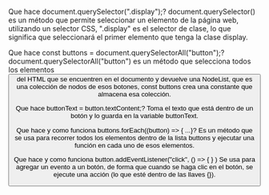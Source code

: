 Que hace document.querySelector(".display");?
document.querySelector() es un método que permite seleccionar un elemento de la página web, utilizando un selector CSS, ".display" es el selector de clase, lo que significa que seleccionará el primer elemento que tenga la clase display.

Que hace const buttons = document.querySelectorAll("button");?
document.querySelectorAll("button") es un método que selecciona todos los elementos <button> del HTML que se encuentren en el documento y devuelve una NodeList, que es una colección de nodos de esos botones, const buttons crea una constante que almacena esa colección.

Que hace buttonText = button.textContent;?
Toma el texto que está dentro de un botón y lo guarda en la variable buttonText.

Que hace y como funciona buttons.forEach((button) => { ...}?
Es un método que se usa para recorrer todos los elementos dentro de la lista buttons y ejecutar una función en cada uno de esos elementos.

Que hace y como funciona button.addEventListener("click", () => { } )
Se usa para agregar un evento a un botón, de forma que cuando se haga clic en el botón, se ejecute una acción (lo que esté dentro de las llaves {}).
